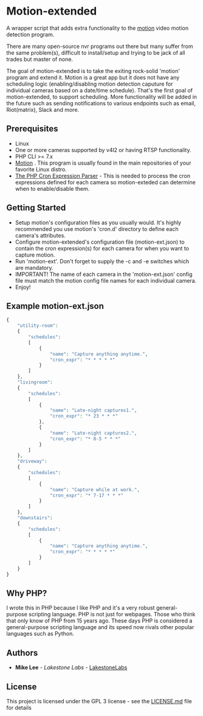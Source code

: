 # Motion-extended
A wrapper script that adds extra functionality to the [motion](https://motion-project.github.io/) video motion detection program. 

There are many open-source nvr programs out there but many suffer from the same problem(s), difficult to install/setup and trying to be jack of all trades but master of none.

The goal of motion-extended is to take the exiting rock-solid 'motion' program and extend it.  Motion is a great app but it does not have any scheduling logic (enabling/disabling motion detection caputure for individual cameras based on a date/time schedule).  That's the first goal of motion-extended, to support scheduling.  More functionality will be added in the future such as sending notifications to various endpoints such as email, Riot(matrix), Slack and more. 

## Prerequisites

* Linux
* One or more cameras supported by v4l2 or having RTSP functionality.
* PHP CLI >= 7.x
* [Motion](https://motion-project.github.io/) .  This program is usually found in the main repositories of your favorite Linux distro.
* [The PHP Cron Expression Parser](https://github.com/dragonmantank/cron-expression) - This is needed to process the cron expressions defined for each camera so motion-exteded can determine when to enable/disable them.

## Getting Started

* Setup motion's configuration files as you usually would.  It's highly recommended you use motion's 'cron.d' directory to define each camera's attributes.
* Configure motion-extended's configuration file (motion-ext.json) to contain the cron expression(s) for each camera for when you want to capture motion.
* Run 'motion-ext'.  Don't forget to supply the -c and -e switches which are mandatory.
* IMPORTANT!  The name of each camera in the 'motion-ext.json' config file must match the motion config file names for each individual camera.
* Enjoy!

## Example motion-ext.json

```php
{
    "utility-room": 
    {
        "schedules":
        [
            {
                "name": "Capture anything anytime.",
                "cron_expr": "* * * * *"
            }
        ]
    },
    "livingroom":
    {
        "schedules":
        [
            {
                "name": "Late-night captures1.",
                "cron_expr": "* 23 * * *"
            },
            {
                "name": "Late-night captures2.",
                "cron_expr": "* 0-5 * * *"
            }
        ]
    },
    "driveway":
    {
        "schedules":
        [
            {
                "name": "Capture while at work.",
                "cron_expr": "* 7-17 * * *"
            }
        ]
    },
    "downstairs":
    {
        "schedules":
        [
            {
                "name": "Capture anything anytime.",
                "cron_expr": "* * * * *"
            }
        ]
    }
}

```

## Why PHP?

I wrote this in PHP because I like PHP and it's a very robust general-purpose scripting language.  PHP is not just for webpages.  Those who think that only know of PHP from 15 years ago.  These days PHP is considered a general-purpose scripting language and its speed now rivals other popular languages such as Python.


## Authors

* **Mike Lee** - *Lakestone Labs* - [LakestoneLabs](https://github.com/lakestonelabs)

## License

This project is licensed under the GPL 3 license - see the [LICENSE.md](gpl.md) file for details


